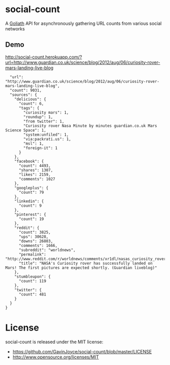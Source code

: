 social-count
============

A [Goliath](http://goliath.io/) API for asynchronously gathering URL counts from various social networks


## Demo

http://social-count.herokuapp.com/?url=http://www.guardian.co.uk/science/blog/2012/aug/06/curiosity-rover-mars-landing-live-blog

```{
  "url": "http://www.guardian.co.uk/science/blog/2012/aug/06/curiosity-rover-mars-landing-live-blog",
  "count": 9031,
  "sources": {
    "delicious": {
      "count": 6,
      "tags": {
        "curiosity mars": 1,
        "roundup": 1,
        "from twitter": 1,
        "Curiosity rover Nasa Minute by minutes guardian.co.uk Mars Science Space": 1,
        "system:unfiled": 1,
        "via:packrati.us": 1,
        "msl": 1,
        "foreign-it": 1
      }
    },
    "facebook": {
      "count": 4493,
      "shares": 1307,
      "likes": 2159,
      "comments": 1027
    },
    "googleplus": {
      "count": 79
    },
    "linkedin": {
      "count": 9
    },
    "pinterest": {
      "count": 19
    },
    "reddit": {
      "count": 3825,
      "ups": 30628,
      "downs": 26803,
      "comments": 1666,
      "subreddit": "worldnews",
      "permalink": "http://www.reddit.com/r/worldnews/comments/xr1dl/nasas_curiosity_rover_has_successfully_landed_on/",
      "title": "NASA's Curiosity rover has successfully landed on Mars! The first pictures are expected shortly. (Guardian liveblog)"
    },
    "stumbleupon": {
      "count": 119
    },
    "twitter": {
      "count": 481
    }
  }
}
```

License
============

social-count is released under the MIT license:

* https://github.com/GavinJoyce/social-count/blob/master/LICENSE
* http://www.opensource.org/licenses/MIT